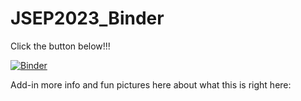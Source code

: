 # JSEP2023_Binder
Click the button below!!! 

[![Binder](https://mybinder.org/badge_logo.svg)](https://mybinder.org/v2/gh/annavalentine/JSEP2023_Binder/HEAD)

Add-in more info and fun pictures here about what this is right here: 

